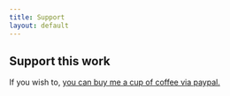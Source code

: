 ```yaml
---
title: Support
layout: default
---
```






## Support this work

If you wish to, [you can buy me a cup of coffee via paypal.](https://www.paypal.com/paypalme/coffee4charlie)


